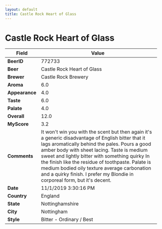 ```yaml
---
layout: default
title: Castle Rock Heart of Glass
---
```


# Castle Rock Heart of Glass

| Field         | Value     |
|---------------|-----------|
| **BeerID** | 772733 |
| **Beer** | Castle Rock Heart of Glass |
| **Brewer** | Castle Rock Brewery |
| **Aroma** | 6.0 |
| **Appearance** | 4.0 |
| **Taste** | 6.0 |
| **Palate** | 4.0 |
| **Overall** | 12.0 |
| **MyScore** | 3.2 |
| **Comments** | It won't win you with the scent but then again it's a generic disadvantage of English bitter that it lags aromatically behind the pales. Pours a good amber body with sheet lacing. Taste is medium sweet and lightly bitter with something quirky In the finish like the residue of toothpaste. Palate is medium bodied oily texture average carbonation and a quirky finish. I prefer my Blondie in corporeal form, but it's decent. |
| **Date** | 11/1/2019 3:30:16 PM |
| **Country** | England |
| **State** | Nottinghamshire |
| **City** | Nottingham |
| **Style** | Bitter - Ordinary / Best |
